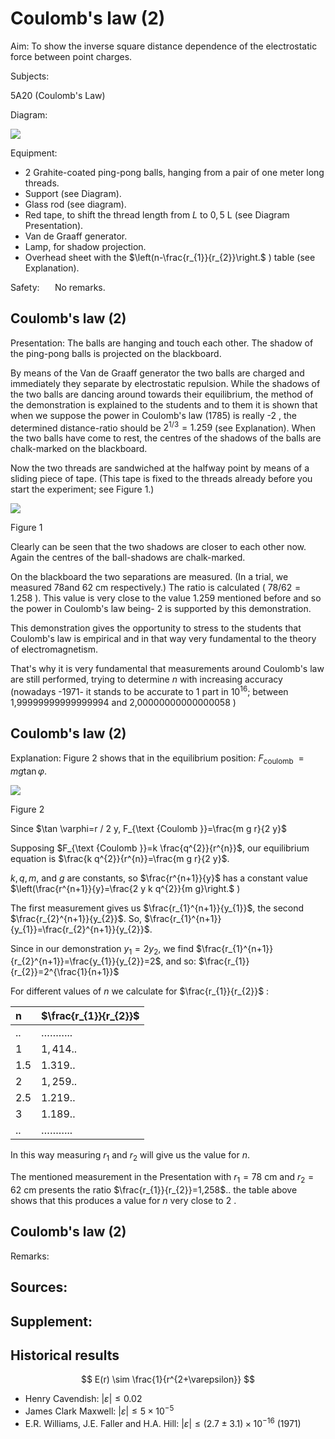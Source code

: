 # Coulomb's law (2) 

Aim: To show the inverse square distance dependence of the electrostatic force between point charges.

Subjects:

5A20 (Coulomb's Law)

Diagram:

![](https://cdn.mathpix.com/cropped/2024_06_24_41edbf4f784127019fe9g-1.jpg?height=838&width=1290&top_left_y=432&top_left_x=512)

Equipment:

- 2 Grahite-coated ping-pong balls, hanging from a pair of one meter long threads.
- Support (see Diagram).
- Glass rod (see diagram).
- Red tape, to shift the thread length from $L$ to $0,5 \mathrm{~L}$ (see Diagram Presentation).
- Van de Graaff generator.
- Lamp, for shadow projection.
- Overhead sheet with the $\left(n-\frac{r_{1}}{r_{2}}\right.$ ) table (see Explanation).

Safety: $\quad$ No remarks.

## Coulomb's law (2)

Presentation: The balls are hanging and touch each other. The shadow of the ping-pong balls is projected on the blackboard.

By means of the Van de Graaff generator the two balls are charged and immediately they separate by electrostatic repulsion. While the shadows of the two balls are dancing around towards their equilibrium, the method of the demonstration is explained to the students and to them it is shown that when we suppose the power in Coulomb's law (1785) is really -2 , the determined distance-ratio should be $2^{1 / 3}=1.259$ (see Explanation). When the two balls have come to rest, the centres of the shadows of the balls are chalk-marked on the blackboard.

Now the two threads are sandwiched at the halfway point by means of a sliding piece of tape. (This tape is fixed to the threads already before you start the experiment; see Figure 1.)

![](https://cdn.mathpix.com/cropped/2024_06_24_41edbf4f784127019fe9g-2.jpg?height=743&width=395&top_left_y=802&top_left_x=976)

Figure 1

Clearly can be seen that the two shadows are closer to each other now. Again the centres of the ball-shadows are chalk-marked.

On the blackboard the two separations are measured. (In a trial, we measured 78and $62 \mathrm{~cm}$ respectively.) The ratio is calculated ( $78 / 62=1.258$ ). This value is very close to the value 1.259 mentioned before and so the power in Coulomb's law being- 2 is supported by this demonstration.

This demonstration gives the opportunity to stress to the students that Coulomb's law is empirical and in that way very fundamental to the theory of electromagnetism.

That's why it is very fundamental that measurements around Coulomb's law are still performed, trying to determine $n$ with increasing accuracy (nowadays -1971- it stands to be accurate to 1 part in $10^{16}$; between 1,99999999999999994 and 2,00000000000000058 )

## Coulomb's law (2)

Explanation: Figure 2 shows that in the equilibrium position: $F_{\text {coulomb }}=m g \tan \varphi$.

![](https://cdn.mathpix.com/cropped/2024_06_24_41edbf4f784127019fe9g-3.jpg?height=596&width=433&top_left_y=339&top_left_x=564)

Figure 2

Since $\tan \varphi=r / 2 y, F_{\text {Coulomb }}=\frac{m g r}{2 y}$

Supposing $F_{\text {Coulomb }}=k \frac{q^{2}}{r^{n}}$, our equilibrium equation is $\frac{k q^{2}}{r^{n}}=\frac{m g r}{2 y}$.

$k, q, m$, and $g$ are constants, so $\frac{r^{n+1}}{y}$ has a constant value $\left(\frac{r^{n+1}}{y}=\frac{2 y k q^{2}}{m g}\right.$ )

The first measurement gives us $\frac{r_{1}^{n+1}}{y_{1}}$, the second $\frac{r_{2}^{n+1}}{y_{2}}$. So, $\frac{r_{1}^{n+1}}{y_{1}}=\frac{r_{2}^{n+1}}{y_{2}}$.

Since in our demonstration $y_{1}=2 y_{2}$, we find $\frac{r_{1}^{n+1}}{r_{2}^{n+1}}=\frac{y_{1}}{y_{2}}=2$, and so: $\frac{r_{1}}{r_{2}}=2^{\frac{1}{n+1}}$

For different values of $n$ we calculate for $\frac{r_{1}}{r_{2}}$ :

| $\boldsymbol{n}$ | $\frac{r_{1}}{r_{2}}$ |
| :--- | :--- |
| .. | $\ldots \ldots \ldots .$. |
| 1 | $1,414 .$. |
| 1.5 | $1.319 .$. |
| 2 | $1,259 .$. |
| 2.5 | $1.219 .$. |
| 3 | $1.189 .$. |
| .. | $\ldots \ldots \ldots .$. |

In this way measuring $r_{1}$ and $r_{2}$ will give us the value for $n$.

The mentioned measurement in the Presentation with $r_{1}=78 \mathrm{~cm}$ and $r_{2}=62 \mathrm{~cm}$ presents the ratio $\frac{r_{1}}{r_{2}}=1,258$.. the table above shows that this produces a value for $n$ very close to 2 .

## Coulomb's law (2)

Remarks:

## Sources:

## Supplement:

## Historical results

$$
E(r) \sim \frac{1}{r^{2+\varepsilon}}
$$

- Henry Cavendish: $|\varepsilon| \leq 0.02$
- James Clark Maxwell: $|\varepsilon| \leq 5 \times 10^{-5}$
- E.R. Williams, J.E. Faller and H.A. Hill: $|\varepsilon| \leq(2.7 \pm 3.1) \times 10^{-16}$ (1971)

